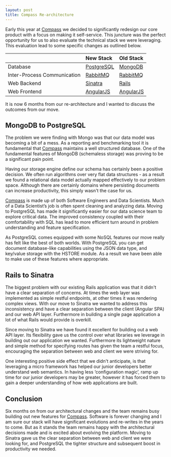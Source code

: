 ```yaml
---
layout: post
title: Compass Re-architecture
---
```


Early this year at [Compass](https://www.compass.co) we decided to significantly redesign our core product with a focus on making it self-service. This juncture was the perfect opportunity for us to also evaluate the technical stack we were leveraging. This evaluation lead to some specific changes as outlined below.

|                             | New Stack   | Old Stack  |
| --------------------------- | :----------- | :---------- |
| Database                    | [PostgreSQL](http://www.postgresql.org/)  | [MongoDB](https://www.mongodb.org/)    |
| Inter-Process Communication | [RabbitMQ](https://www.rabbitmq.com/)    | [RabbitMQ](https://www.rabbitmq.com/)   |
| Web Backend                 | [Sinatra](http://www.sinatrarb.com/)     | [Rails](http://rubyonrails.org/)      |
| Web Frontend                | [AngularJS](https://angularjs.org/)   | [AngularJS](https://angularjs.org/)  |


It is now 6 months from our re-architecture and I wanted to discuss the outcomes from our move.

## MongoDB to PostgreSQL
The problem we were finding with Mongo was that our data model was becoming a bit of a mess. As a reporting and benchmarking tool it is fundamental that [Compass](https://www.compass.co) maintains a well structured database. One of the fundamental features of MongoDB (schemaless storage) was proving to be a significant pain point.

Having our storage engine define our schema has certainly been a positive decision. We often run algorithms over very flat data structures - as a result we found a relational data model actually mapped effectively to our problem space. Although there are certainly domains where persisting documents can increase productivity, this simply wasn't the case for us.

[Compass](https://www.compass.co) is made up of both Software Engineers and Data Scientists. Much of a Data Scientist’s job is often spent cleaning and analyzing data. Moving to PostgreSQL has made it significantly easier for our data science team to explore critical data. The improved consistency coupled with their comfortability with SQL has lead to more efficient turn around in problem understanding and feature specification.

As PostgreSQL comes equipped with some NoSQL features our move really has felt like the best of both worlds. With PostgreSQL you can get document database-like capabilities using the JSON data type, and key/value storage with the HSTORE module. As a result we have been able to make use of these features where appropriate.

## Rails to Sinatra
The biggest problem with our existing Rails application was that it didn't have a clear separation of concerns. At times the web layer was implemented as simple restful endpoints, at other times it was rendering complex views. With our move to Sinatra we wanted to address this inconsistency and have a clear separation between the client (Angular SPA) and our web API layer. Furthermore in building a single page application a lot of what Rails would provide is overkill.

Since moving to Sinatra we have found it excellent for building out a web API layer. Its flexibility gave us the control over what libraries we leverage in building out our application we wanted. Furthermore its lightweight nature and simple method for specifying routes has given the team a restful focus, encouraging the separation between web and client we were striving for.

One interesting positive side effect that we didn't anticipate, is that leveraging a micro framework has helped our junior developers better understand web semantics. In having less ‘configuration magic’, ramp up time for our junior developers may be greater, however it has forced them to gain a deeper understanding of how web applications are built.

## Conclusion
Six months on from our architectural changes and the team remains busy building out new features for [Compass](https://www.compass.co). Software is forever changing and I am sure our stack will have significant evolutions and re-writes in the years to come. But as it stands the team remains happy with the architectural decisions made and is excited about evolving the platform. Moving to Sinatra gave us the clear separation between web and client we were looking for, and PostgreSQL the tighter structure and subsequent boost in productivity we needed.
